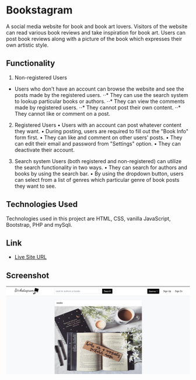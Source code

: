 # Bookstagram
A social media website for book and book art lovers. 
Visitors of the website can read various book reviews and take inspiration for book art.
Users can post book reviews along with a picture of the book which expresses their own artistic style.

## Functionality

1. Non-registered Users
  * Users who don't have an account can browse the website and see the posts made by the registered users.
⋅⋅* They can use the search system to lookup particular books or authors.
⋅⋅* They can view the comments made by registered users.
⋅⋅* They cannot post their own content.
⋅⋅* They cannot like or comment on a post.

2. Registered Users
•	Users with an account can post whatever content they want.
•	During posting, users are required to fill out the "Book Info" form first.
•	They can like and comment on other users' posts.
•	They can edit their email and password from "Settings" option.
•	They can deactivate their account.

3. Search system
Users (both registered and non-registered) can utilize the search functionality in two ways. 
•	They can search for authors and books by using the search bar. 
•	By using the dropdown button, users can select from a list of genres which particular genre of book posts they want to see.

## Technologies Used

Technologies used in this project are HTML, CSS, vanilla JavaScript, Bootstrap, PHP and mySqli.

## Link

- [Live Site URL](http://bookstagram.epizy.com)

## Screenshot

![](./img/screenshot.PNG)

